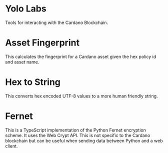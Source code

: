 # Yolo Labs
Tools for interacting with the Cardano Blockchain.

# Asset Fingerprint
This calculates the fingerprint for a Cardano asset given the hex policy id and asset name.

# Hex to String
This converts hex encoded UTF-8 values to a more human friendly string.

# Fernet
This is a TypeScript implementation of the Python Fernet encryption scheme. It uses the Web Crypt API.  This is not specific to the Cardano blockchain but can be useful when sending data between Python and a web client.

